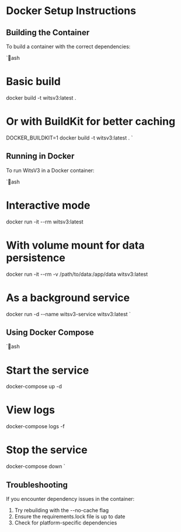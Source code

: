 # Docker Setup Instructions

## Building the Container

To build a container with the correct dependencies:

`ash
# Basic build
docker build -t witsv3:latest .

# Or with BuildKit for better caching
DOCKER_BUILDKIT=1 docker build -t witsv3:latest .
`

## Running in Docker

To run WitsV3 in a Docker container:

`ash
# Interactive mode
docker run -it --rm witsv3:latest

# With volume mount for data persistence
docker run -it --rm -v /path/to/data:/app/data witsv3:latest

# As a background service
docker run -d --name witsv3-service witsv3:latest
`

## Using Docker Compose

`ash
# Start the service
docker-compose up -d

# View logs
docker-compose logs -f

# Stop the service
docker-compose down
`

## Troubleshooting

If you encounter dependency issues in the container:

1. Try rebuilding with the --no-cache flag
2. Ensure the requirements.lock file is up to date
3. Check for platform-specific dependencies
